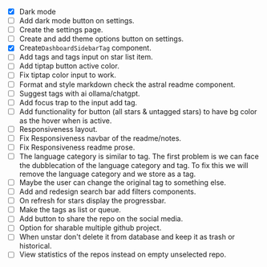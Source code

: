 - [x] Dark mode
- [ ] Add dark mode button on settings.
- [ ] Create the settings page.
- [ ] Create and add theme options button on settings.
- [x] Create`DashboardSidebarTag` component.
- [ ] Add tags and tags input on star list item.
- [ ] Add tiptap button active color.
- [ ] Fix tiptap color input to work.
- [ ] Format and style markdown check the astral readme component.
- [ ] Suggest tags with ai ollama/chatgpt.
- [ ] Add focus trap to the input add tag.
- [ ] Add functionality for button (all stars & untagged stars) to have bg color as the hover when is active.
- [ ] Responsiveness layout.
- [ ] Fix Responsiveness navbar of the readme/notes.
- [ ] Fix Responsiveness readme prose.
- [ ] The language category is similar to tag. The first problem is we can face the dubblecation of the language category and tag. To fix this we will remove the language category and we store as a tag.
- [ ] Maybe the user can change the original tag to something else.
- [ ] Add and redesign search bar add filters components.
- [ ] On refresh for stars display the progressbar.
- [ ] Make the tags as list or queue.
- [ ] Add button to share the repo on the social media.
- [ ] Option for sharable multiple github project.
- [ ] When unstar don't delete it from database and keep it as trash or historical.
- [ ] View statistics of the repos instead on empty unselected repo.
